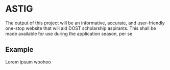 # ASTIG
The output of this project will be an informative, accurate, and user-friendly one-stop website that will aid DOST scholarship aspirants. This shall be made available for use during the application season, per se.

## Example
Lorem ipsum woohoo